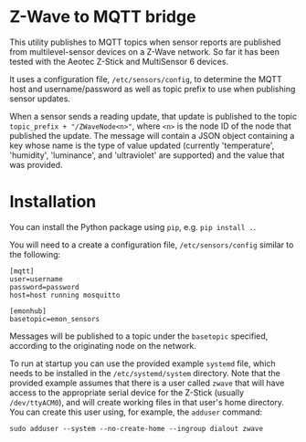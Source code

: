 # Z-Wave to MQTT bridge

This utility publishes to MQTT topics when sensor reports are published
from multilevel-sensor devices on a Z-Wave network.  So far it has been
tested with the Aeotec Z-Stick and MultiSensor 6 devices.

It uses a configuration file, `/etc/sensors/config`, to determine the
MQTT host and username/password as well as topic prefix to use when
publishing sensor updates.

When a sensor sends a reading update, that update is published to the
topic `topic_prefix + "/ZWaveNode<n>"`, where `<n>` is the node ID of
the node that published the update.  The message will contain a JSON
object containing a key whose name is the type of value updated
(currently 'temperature', 'humidity', 'luminance', and 'ultraviolet' are
supported) and the value that was provided.

# Installation

You can install the Python package using `pip`, e.g. `pip install .`.

You will need to a create a configuration file, `/etc/sensors/config`
similar to the following:

```
[mqtt]
user=username
password=password
host=host running mosquitto

[emonhub]
basetopic=emon_sensors
```

Messages will be published to a topic under the `basetopic` specified,
according to the originating node on the network.

To run at startup you can use the provided example `systemd` file, which
needs to be installed in the `/etc/systemd/system` directory.  Note that
the provided example assumes that there is a user called `zwave` that
will have access to the appropriate serial device for the Z-Stick
(usually `/dev/ttyACM0`), and will create working files in that user's
home directory.  You can create this user using, for example, the
`adduser` command:

```
sudo adduser --system --no-create-home --ingroup dialout zwave
```
